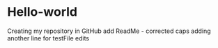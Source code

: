 # Hello-world
Creating my repository in GitHub
add ReadMe - corrected caps
adding another line for testFile edits
